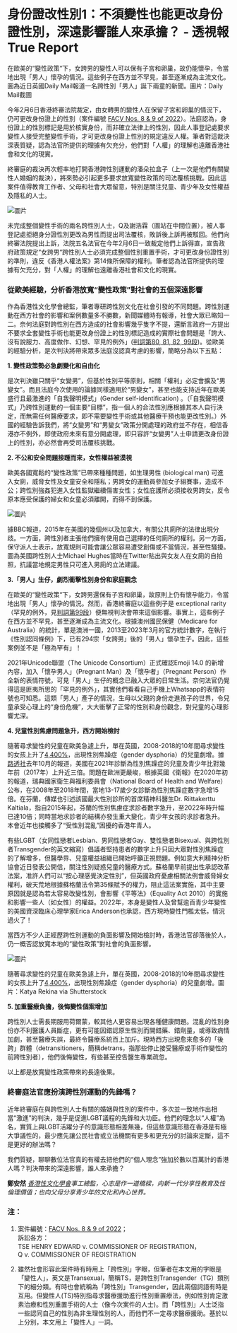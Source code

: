 # 身份證改性別1：不須變性也能更改身份證性別，深遠影響誰人來承擔？ - 透視報 True Report

在歐美的“變性政策“下，女跨男的變性人可以保有子宮和卵巢，故仍能懷孕，令當地出現「男人」懷孕的情況。這些例子在西方並不罕見，甚至逐漸成為主流文化。圖為近日英國Daily Mail報道一名跨性別「男人」誕下兩童的新聞。圖片：Daily Mail截圖

今年2月6日香港終審法院裁定，由女轉男的變性人在保留子宮和卵巢的情況下，仍可更改身份證上的性別（案件編號 [FACV Nos. 8 & 9 of 2022](https://legalref.judiciary.hk/lrs/common/search/search_result_detail_frame.jsp?DIS=150362&QS=%2B%7C%28facv%29&TP=JU)）。法庭認為，身份證上的性別標記是用於核實身份，而非確立法律上的性別，因此人事登記處要求變性人接受完整變性手術，才可更改身份證上性別的規定違反人權。筆者對這裁決深表質疑，認為法官所提供的理據有欠充分，他們對「人權」的理解也遠離香港社會和文化的現實。

終審庭的裁決再次輕率地打開香港跨性別運動的潘朵拉盒子（上一次是他們有關變性人婚姻的裁決），將來勢必引起更多要求放寬變性政策的司法覆核挑戰。因此這案件值得教育工作者、父母和社會大眾留意，特別是關注兒童、青少年及女性權益及隱私的人士。

![圖片](https://truereport.hk/wp-content/uploads/2023/09/image-2.png)

未完成整個變性手術的兩名跨性別人士，Q及謝浩霖（圖站在中間位置），被人事登記處拒絕身分證性別更改為男性而提出司法覆核，敗訴後上訴再被駁回。他們向終審法院提出上訴，法院五名法官在今年2月6日一致裁定他們上訴得直，宣告政府政策規定“女跨男“跨性別人士必須完成整個性別重置手術，才可更改身份證性別的準則，違反《香港人權法案》第14條所保障的權利。筆者認為法官所提供的理據有欠充分，對「人權」的理解也遠離香港社會和文化的現實。

### 從歐美經驗，分析香港放寬“變性政策”對社會的五個深遠影響

作為香港性文化學會總監，筆者專研跨性別文化在社會引發的不同問題。跨性別運動在西方社會的影響和案例數量多不勝數，新聞媒體時有報導，社會大眾已略知一二。奈何法庭對跨性別在西方造成的社會影響幾乎隻字不提，還斷言政府一方提出不要求全套變性手術也能更改身份證上的性別標記造成的實際社會問題是「誇大、沒有說服力、高度做作、幻想、罕見的例外」([判詞第80, 81, 82, 99段](https://legalref.judiciary.hk/lrs/common/search/search_result_detail_frame.jsp?DIS=150362&QS=%2B%7C%28facv%29&TP=JU))。從歐美的經驗分析，是次判決將帶來眾多法庭沒認真考慮的影響，簡略分為以下五點：

**1\. 變性政策勢必急劇變化和自由化**

是次判決雖只關乎“女變男”，但基於性別平等原則，相關「權利」必定會擴及“男變女”。而且法庭今次使用的論據同樣適用於“男變女”，甚至也能支持近年在歐美盛行且最激進的「自我聲明模式」(Gender self-identification) 。（「自我聲明模式」乃跨性別運動的一個主要“目標”，指一個人的合法性別應根據其本人自行決定，而無需任何醫療要求，即不需要變性手術或其他醫療干預也能更改性別。）外國的經驗告訴我們，將“女變男”和“男變女”政策分開處理的政府並不存在，相信香港亦不例外，即使政府未來有意分開處理，即只容許“女變男”人士申請更改身份證上的性別，亦必然會再受司法覆核挑戰。

**2. 不公和安全問題接踵而來，女性權益被漠視**

歐美各國寬鬆的“變性政策”已帶來種種問題，如生理男性 (biological man) 可進入女廁，威脅女性及女童安全和隱私；男跨女的運動員參加女子組賽事，造成不公；跨性別強姦犯進入女性監獄繼續傷害女性；女性庇護所必須接收男跨女，反令原本應受保護的婦女和女童必須離開，而得不到保護。

![圖片](https://truereport.hk/wp-content/uploads/2023/09/image.png)

據BBC報道，2015年在美國的幾個州以及加拿大，有關公共廁所的法律出現分歧。一方面，跨性別者主張他們擁有使用自己選擇的任何廁所的權利。另一方面，保守派人士表示，放寬規則可能會讓公眾容易遭受創傷或不當情況，甚至性騷擾。 圖為美國跨性別人士Michael Hughes當時在Twitter貼出與女友人在女廁的自拍照，抗議當地規定男性只可進入男廁的立法建議。

**3.「男人」生仔，劇烈衝擊性別身份和家庭觀念**

在歐美的“變性政策“下，女跨男還保有子宮和卵巢，故原則上仍有懷孕能力，令當地出現「男人」懷孕的情況。然而，香港終審庭以這些例子是 exceptional rarity（罕見的例外，見[判詞第99段](https://legalref.judiciary.hk/lrs/common/search/search_result_detail_frame.jsp?DIS=150362&QS=%2B%7C%28facv%29&TP=JU)）便無視判決會帶來這個影響。事實上，這些例子在西方並不罕見，甚至逐漸成為主流文化。根據澳州國民保健（Medicare for Australia）的統計，單是澳洲一國，2013至2023年3月的官方統計數字，在執行《性別認同條例》下，已有294宗「女跨男」後的「男人」懷孕生子。因此，這些案例並不是「極為罕有」！

2021年Unicode聯盟（The Unicode Consortium）正式確認Emoji 14.0 的新增內容，加入「懷孕男人」（Pregnant Man）及「懷孕者」（Pregnant Person）作全新的表情符號，可見「男人」生仔的概念已融入大眾的日常生活。奈何法官仍覺得這是匪夷所思的「罕見的例外」，其實他們看看自己手機上Whatsapp的表情符號也可知悉。這類「男人」產子的情況，生母以父親的身份走進孩子的世界，令兒童承受心理上的“身份危機”，大大衝擊了正常的性別和身份觀念，對兒童的心理影響尤深。

**4\. 兒童性別焦慮問題急升，西方開始檢討**

隨著尋求變性的兒童在歐美急遽上升，單在英國，2008-2018的10年間尋求變性的女孩上升了[4,400%](https://www.telegraph.co.uk/politics/2018/09/16/minister-orders-inquiry-4000-per-cent-rise-children-wanting/)，出現性別焦躁症（gender dysphoria）的兒童劇增。據[路透社](https://www.reuters.com/article/usa-transyouth-data-idUKL1N3142UU)去年10月的報道，美國在2021年診斷為性別焦躁症的兒童及青少年比對幾年前（2017年）上升近三倍。問題在歐洲更嚴峻，根據英國《衛報》在2020年初的報道，瑞典國家衛生與福利委員會（National Board of Health and Welfare）公布，在2008年至2018年間，當地13-17歲少女診斷為性別焦躁症數字急增15倍。在芬蘭，傳媒也引述該國最大性別診所的首席精神科醫生Dr. Riittakerttu Kaltiala，指自2015年起，芬蘭的性別焦慮症求診者數字急升，至2022年時升幅已達10倍；同時當地求診者的結構亦發生重大變化，青少年女孩的求診者急升。本會近年也接觸多了“受性別混亂”困擾的香港年青人。

有些LGBT（女同性戀者Lesbian、男同性戀者Gay、雙性戀者Bisexual、與跨性別者Transgender的英文縮寫）倡議者堅持患者的數字上升只因大眾對性別焦躁症的了解增多，但醫學界、兒童權益組織已開始呼籲正視問題。例如意大利精神分析協會近日發表公開信，關注性別疑惑兒童的醫療方式。蘇格蘭早前提出性承認改革法案，准許人們可以“按心理感覺決定性別”，但英國政府憂慮相關法例會威脅婦女權利，破天荒地根據蘇格蘭法令第35條賦予的權力，阻止這法案實施，其中主要原因就是認為若太容易改變性別，會影響《平等法》（Equality Act 2010）的實施和影響一些人（如女性）的權益。2022年，本身是變性人及曾幫逾百青少年變性的美國資深臨床心理學家Erica Anderson也承認，西方現時變性門檻太低，情況過火了！

當西方不少人正經歷跨性別運動的負面影響及開始檢討時，香港法官卻落後於人，仍一概否認放寬本地的“變性政策”對社會的負面影響。

![圖片](https://truereport.hk/wp-content/uploads/2023/09/image-1.png)

隨著尋求變性的兒童在歐美急遽上升，單在英國，2008-2018的10年間尋求變性的女孩上升了[4,400%](https://www.telegraph.co.uk/politics/2018/09/16/minister-orders-inquiry-4000-per-cent-rise-children-wanting/)，出現性別焦躁症（gender dysphoria）的兒童劇增。圖片：Katya Rekina via Shutterstock

**5\. 加重醫療負擔，後悔變性個案增加**

跨性別人士需長期服用荷爾蒙，較其他人更容易出現各種健康問題。混亂的性別身份亦不利醫護人員斷症，更有可能因錯認原生性別而開錯藥、錯劑量，或導致病情加劇，甚至醫療失誤，最終令醫療系統百上加斤。現時西方出現愈來愈多的「後跨」群體（detransitioners，簡稱detrans，指那些停止接受醫療或手術作變性的前跨性別者），他們後悔變性，有些甚至控告醫生專業疏忽。

以上都是放寬變性政策帶來的長遠後果。

### 終審庭法官應扮演跨性別運動的先鋒嗎？

近年終審庭在與跨性別人士有關的婚姻與性別的案件中，多次並一致地作出相當“激進”的判決，幾乎是促進LGBT議程的先鋒和大功臣。他們的理念以“人權”為名，實質上與LGBT活躍分子的意識形態相差無幾，但這些意識形態在香港是有極大爭議性的，最少應先讓公民社會或立法機關有更多和更充分的討論來定斷，這不是更好的辦法嗎？

我們質疑，聊聊數位法官真的有權去把他們的“個人理念”強加於數以百萬計的香港人嗎？判決帶來的深遠影響，誰人來承擔？

**鄭安然** _[香港性文化學會](http://scs.org.hk/index.php)事工總監，心志是作一道橋樑，向新一代分享性教育及性倫理價值；也向父母分享青少年的文化和內心世界。_

### 注：
1. 案件編號：[FACV Nos. 8 & 9 of 2022](https://legalref.judiciary.hk/lrs/common/search/search_result_detail_frame.jsp?DIS=150362&QS=%2B%7C%28facv%29&TP=JU)；   
   訴訟各方：  
   TSE HENRY EDWARD v. COMMISSIONER OF REGISTRATION，  
   Q v. COMMISSIONER OF REGISTRATION

2. 雖然社會形容此案件時有時用上「跨性別」字眼，但筆者在本文用的字眼是「變性人」，英文是Transexual，簡稱TS，是跨性別Transgender（TG）類別下的細分類。有時也會統稱為「跨性別」Transgender，因此兩個詞語有時是互用。但變性人(TS)特別指尋求醫療援助進行性別重置療法，例如性別肯定激素治療和性別重置手術的人士（像今次案件的人士)。而「跨性別」人士泛指一些認同自己的性別為非生理性別的人，而他們不一定尋求醫療援助。基於以上分別，本文用上「變性人」一詞。